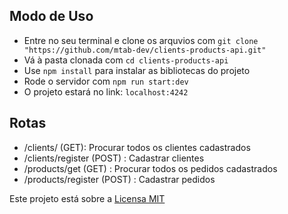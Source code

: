 ## Modo de Uso
- Entre no seu terminal e clone os arquvios com ```git clone "https://github.com/mtab-dev/clients-products-api.git"```
- Vá à pasta clonada com ```cd clients-products-api```
- Use ```npm install``` para instalar as bibliotecas do projeto
- Rode o servidor com ```npm run start:dev```
- O projeto estará no link: ```localhost:4242```
  
## Rotas
- /clients/ (GET): Procurar todos os clientes cadastrados
- /clients/register (POST) : Cadastrar clientes 
- /products/get (GET) : Procurar todos os pedidos cadastrados
- /products/register (POST) : Cadastrar pedidos

Este projeto está sobre a [Licensa MIT](./LICENSE)
